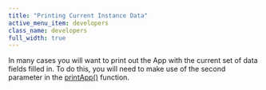 ```yaml
---
title: "Printing Current Instance Data"
active_menu_item: developers
class_name: developers
full_width: true
---
```



In many cases you will want to print out the App with the current set of data fields filled in. To do this, you will need to make use of the second parameter in the [printApp()](/developers/documentation/scripting-apis/client-api/app-functions/printapp) function.

